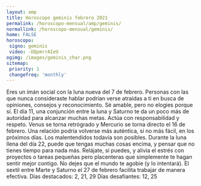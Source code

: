 ```yaml
---
layout: amp
title: Horoscopo geminis febrero 2021 
permalink: /horoscopo-mensual/amp/geminis/
normallink: /horoscopo-mensual/geminis/
home: FALSE
horoscopo:
 signo: geminis
 video: -DQpmrrAIeU
ogimg: /images/geminis_char.png
sitemap:
 priority: 1
 changefreq: 'monthly'
---
```



Eres un imán social con la luna nueva del 7 de febrero. Personas con las que nunca consideraste hablar podrían verse atraídas a ti en busca de opiniones, consejos y reconocimiento. Sé amable, pero no elogies porque sí. El día 11, una conjunción entre la luna y Saturno te da un poco más de autoridad para alcanzar muchas metas. Actúa con responsabilidad y respeto. 
Venus se torna retrógrado y Mercurio se torna directo el 16 de febrero. Una relación podría volverse más auténtica, si no más fácil, en los próximos días. Los malentendidos todavía son posibles. 
Durante la luna llena del día 22, puede que tengas muchas cosas encima, y pensar que no tienes tiempo para nada más. Relájate, si puedes, y alivia el estrés con proyectos o tareas pequeñas pero placenteras que simplemente te hagan sentir mejor contigo. No dejes que el mundo te agobie (y lo intentará). 
El sextil entre Marte y Saturno el 27 de febrero facilita trabajar de manera efectiva. 
Días destacados: 2, 21, 29
Días desafiantes: 12, 25